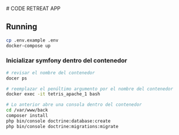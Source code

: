 # CODE RETREAT APP


## Running

````bash
cp .env.example .env
docker-compose up
````

### Inicializar symfony dentro del contenedor

````bash
# revisar el nombre del contenedor
docer ps

# reemplazar el penúltimo argumento por el nombre del contenedor
docker exec -it tetris_apache_1 bash

# Lo anterior abre una consola dentro del contenedor
cd /var/www/back
composer install
php bin/console doctrine:database:create
php bin/console doctrine:migrations:migrate
````


